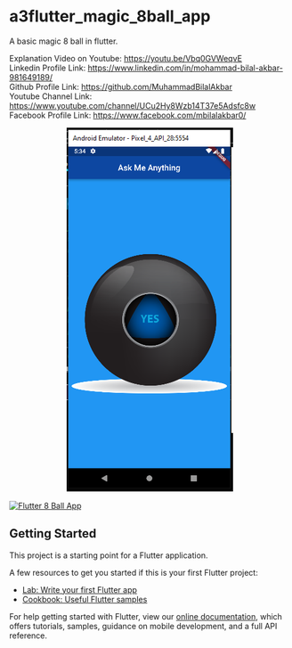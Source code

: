 # a3flutter_magic_8ball_app

A basic magic 8 ball in flutter.

Explanation Video on Youtube: https://youtu.be/Vbq0GVWeqvE            
Linkedin Profile Link: https://www.linkedin.com/in/mohammad-bilal-akbar-981649189/          
Github Profile Link: https://github.com/MuhammadBilalAkbar                                         
Youtube Channel Link: https://www.youtube.com/channel/UCu2Hy8Wzb14T37e5Adsfc8w                      
Facebook Profile Link: https://www.facebook.com/mbilalakbar0/

  <p align="center">
  <img src="FlutterMagic8BallApp.PNG" />
</p>



[![Flutter 8 Ball App](https://yt-embed.herokuapp.com/embed?v=Vbq0GVWeqvE)](https://www.youtube.com/watch?v=Vbq0GVWeqvE "Flutter 8 Ball App")




## Getting Started

This project is a starting point for a Flutter application.

A few resources to get you started if this is your first Flutter project:

- [Lab: Write your first Flutter app](https://flutter.dev/docs/get-started/codelab)
- [Cookbook: Useful Flutter samples](https://flutter.dev/docs/cookbook)

For help getting started with Flutter, view our
[online documentation](https://flutter.dev/docs), which offers tutorials,
samples, guidance on mobile development, and a full API reference.
